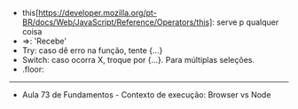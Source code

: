 - this[https://developer.mozilla.org/pt-BR/docs/Web/JavaScript/Reference/Operators/this]: serve p qualquer coisa  
- =>: 'Recebe'
- Try: caso dê erro na função, tente {...}
- Switch: caso ocorra X, troque por {...}. Para múltiplas seleções.
- .floor: 

------------
- Aula 73 de Fundamentos - Contexto de execução: Browser vs Node